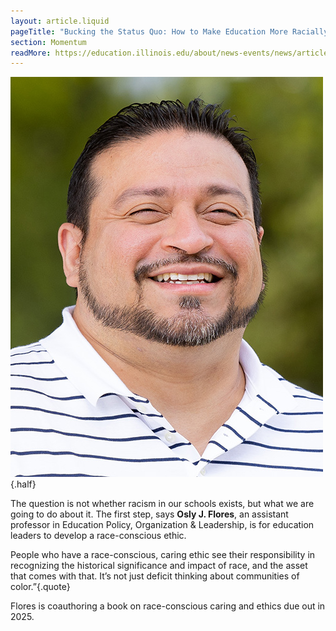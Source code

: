 ```yaml
---
layout: article.liquid
pageTitle: "Bucking the Status Quo: How to Make Education More Racially Equitable"
section: Momentum
readMore: https://education.illinois.edu/about/news-events/news/article/2024/04/12/bucking-the-status-quo--how-to-make-education-more-racially-equitable
---
```

<ilw-content width="page">

![Osly J. Flores](/img/momentum/flores.jpg){.half}

The question is not whether racism in our schools exists, but what we are going to do about it. The first step, says **Osly J. Flores**, an assistant professor in Education Policy, Organization & Leadership, is for education leaders to develop a race-conscious ethic.

People who have a race-conscious, caring ethic see their responsibility in recognizing the historical significance and impact of race, and the asset that comes with that. It’s not just deficit thinking about communities of color.”{.quote}

Flores is coauthoring a book on race-conscious caring and ethics due out in 2025.

</ilw-content>